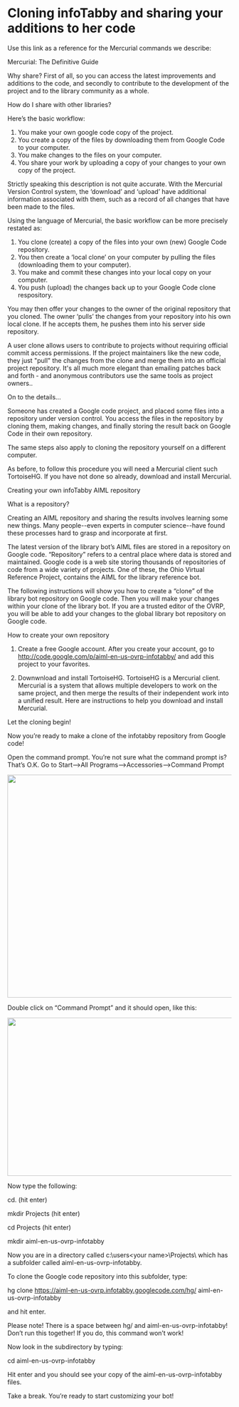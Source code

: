 # Cloning infoTabby and sharing your additions to her code #


Use this link as a reference for the Mercurial commands we describe:

Mercurial: The Definitive Guide


Why share? First of all, so you can access the latest improvements and additions to the code, and secondly to contribute to the development of the project and to the library community as a whole.


How do I share with other libraries?

Here’s the basic workflow:

1. You make your own google code copy of the project.
2. You create a copy of the files by downloading them from Google Code to your computer.
3. You make changes to the files on your computer.
4. You share your work by uploading a copy of your changes to your own copy of the project.


Strictly speaking this description is not quite accurate.  With the Mercurial Version Control system, the ‘download’ and ‘upload’ have additional information associated with them, such as a record of all changes that have been made to the files.

Using the language of Mercurial,  the basic workflow can be more precisely restated as:

1. You clone (create) a copy of the files  into your own (new) Google Code repository.
2. You then create a ‘local clone’ on your computer by pulling  the files (downloading them to your computer).
3. You make and commit these changes into your local copy on your computer.
4. You push (upload) the changes back up to your Google Code clone respository.

You may then offer your changes to the owner of the original repository that you cloned.  The owner ‘pulls’ the changes from your repository into his own local clone.  If he accepts them, he
pushes them into his server side repository.

A user clone allows users to contribute to projects without requiring official commit access permissions. If the project maintainers like the new code, they just "pull" the changes from the clone and merge them into an official project repository. It's all much more elegant than emailing patches back and forth - and anonymous contributors use the same tools as project owners..


On to the details...

Someone has created a Google code project, and placed some files into a repository under version control.  You  access the files in the repository by cloning them, making changes, and finally storing the result back on Google Code in their own repository.

The same steps also apply to cloning the repository yourself on a different computer.

As before, to follow this procedure you will need a Mercurial client such TortoiseHG.  If you have not done so already,  download and install Mercurial.



Creating your own infoTabby AIML repository

What is a repository?

Creating an AIML repository and sharing the results involves learning some new things.   Many people--even experts in computer science--have found these processes hard to grasp and incorporate at first.

The latest version of the library bot’s AIML files are stored in a repository on Google code. “Repository” refers to a central place where data is stored and maintained.   Google code is a web site storing thousands of repositories of code from a wide variety of projects.  One of these, the Ohio Virtual Reference Project, contains the AIML for the library reference bot.

The following instructions will show you how to create a “clone” of the library bot repository on Google code.  Then you will make your changes within your clone of the library bot.  If you are a trusted editor of the OVRP, you will be able to add your changes to the global library bot repository on Google code.


How to create your own repository
1. Create a free Google account. After you create your account,  go to
http://code.google.com/p/aiml-en-us-ovrp-infotabby/ and add this project to your
favorites.

2. Downwnload and install TortoiseHG.  TortoiseHG is a Mercurial client.  Mercurial is a system that allows multiple developers to work on the same project, and then merge the results of their independent work into a unified result. Here are instructions to help you  download and install Mercurial.



Let the cloning begin!

Now you’re ready to make a clone of the infotabby repository from Google code!

Open the command prompt. You’re not sure what the command prompt is? That’s O.K. Go to Start-->All Programs-->Accessories-->Command Prompt


<a href='https://picasaweb.google.com/lh/photo/UZlWTNaNJb7-cz00vDSJcA?feat=embedwebsite'><img src='https://lh6.googleusercontent.com/-hbKnzD6pjIk/Tkf4SV4xhnI/AAAAAAAAALs/LXamxN-3WCA/s800/menu.png' height='500' width='800' /></a>

Double click on “Command Prompt” and it should open, like this:

<a href='https://picasaweb.google.com/lh/photo/h_w7TF_NSxz_wtBFaUftEA?feat=embedwebsite'><img src='https://lh4.googleusercontent.com/-6FatN_qCt6c/Tk7GaN4VntI/AAAAAAAAAM8/rrJEbKosRkE/s800/command%252520prompt.png' height='355' width='689' /></a>

Now type the following:

cd\.    (hit enter)

mkdir Projects  (hit enter)

cd Projects (hit enter)

mkdir aiml-en-us-ovrp-infotabby

Now you are in a directory called c:\users\<your name>\Projects\ which has a subfolder called aiml-en-us-ovrp-infotabby.

To clone the Google code repository into this subfolder, type:

hg clone https://aiml-en-us-ovrp.infotabby.googlecode.com/hg/ aiml-en-us-ovrp-infotabby

and hit enter.

Please note! There is a space between hg/ and aiml-en-us-ovrp-infotabby! Don’t run this together! If you do, this command won’t work!


Now look in the subdirectory by typing:

cd aiml-en-us-ovrp-infotabby

Hit enter and you should see your copy of the aiml-en-us-ovrp-infotabby files.

Take a break. You’re ready to start customizing your bot!